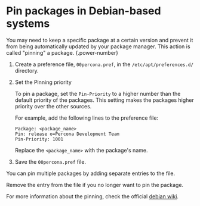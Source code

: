 # Pin packages in Debian-based systems

You may need to keep a specific package at a certain version and prevent it from being automatically updated by your package manager. This action is called "pinning" a package.
{.power-number}

1. Create a preference file, `00percona.pref`, in the `/etc/apt/preferences.d/` directory.

2. Set the Pinning priority

    To pin a package, set the `Pin-Priority` to a higher number than the default priority of the packages. This setting makes the packages higher priority over the other sources.

    For example, add the following lines to the preference file:

    ```
    Package: <package_name>
    Pin: release o=Percona Development Team
    Pin-Priority: 1001
    ```

    Replace the `<package_name>` with the package's name. 

3. Save the `00percona.pref` file.

You can pin multiple packages by adding separate entries to the file.

Remove the entry from the file if you no longer want to pin the package.

For more information about the pinning, check the official [debian wiki](http://wiki.debian.org/AptPreferences).